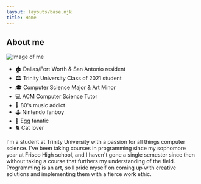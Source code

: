 ```yaml
---
layout: layouts/base.njk
title: Home
---
```


## About me

![Image of me](https://lauerman.dev/static/media/headshot.2cb1a5fe.jpg)

- 🏠 Dallas/Fort Worth & San Antonio resident
- 🏛️ Trinity University Class of 2021 student
- 🎓 Computer Science Major & Art Minor
- 💻 ACM Computer Science Tutor
- 🎷 80's music addict
- 🕹️ Nintendo fanboy
- 🍳 Egg fanatic
- 🐈 Cat lover

I'm a student at Trinity University with a passion for all things computer
science. I've been taking courses in programming since my sophomore year at
Frisco High school, and I haven't gone a single semester since then without
taking a course that furthers my understanding of the field. Programming is an
art, so I pride myself on coming up with creative solutions and implementing
them with a fierce work ethic.

